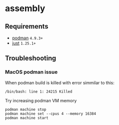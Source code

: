 # assembly

## Requirements
* [podman](https://podman.io) `4.9.3+`
* [just](https://github.com/casey/just) `1.25.1+`

## Troubleshooting

### MacOS podman issue

When podman build is killed with error simmilar to this:
``` shell
/bin/bash: line 1: 24215 Killed
```

Try increasing podman VM memory
```shell
podman machine stop
podman machine set --cpus 4 --memory 16384
podman machine start
```